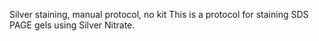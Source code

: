 Silver staining, manual protocol, no kit 
This is a protocol for staining SDS PAGE gels using Silver Nitrate.
